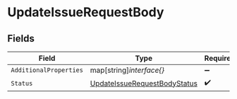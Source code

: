 # UpdateIssueRequestBody


## Fields

| Field                                                                                   | Type                                                                                    | Required                                                                                | Description                                                                             |
| --------------------------------------------------------------------------------------- | --------------------------------------------------------------------------------------- | --------------------------------------------------------------------------------------- | --------------------------------------------------------------------------------------- |
| `AdditionalProperties`                                                                  | map[string]*interface{}*                                                                | :heavy_minus_sign:                                                                      | N/A                                                                                     |
| `Status`                                                                                | [UpdateIssueRequestBodyStatus](../../models/operations/updateissuerequestbodystatus.md) | :heavy_check_mark:                                                                      | New status                                                                              |
